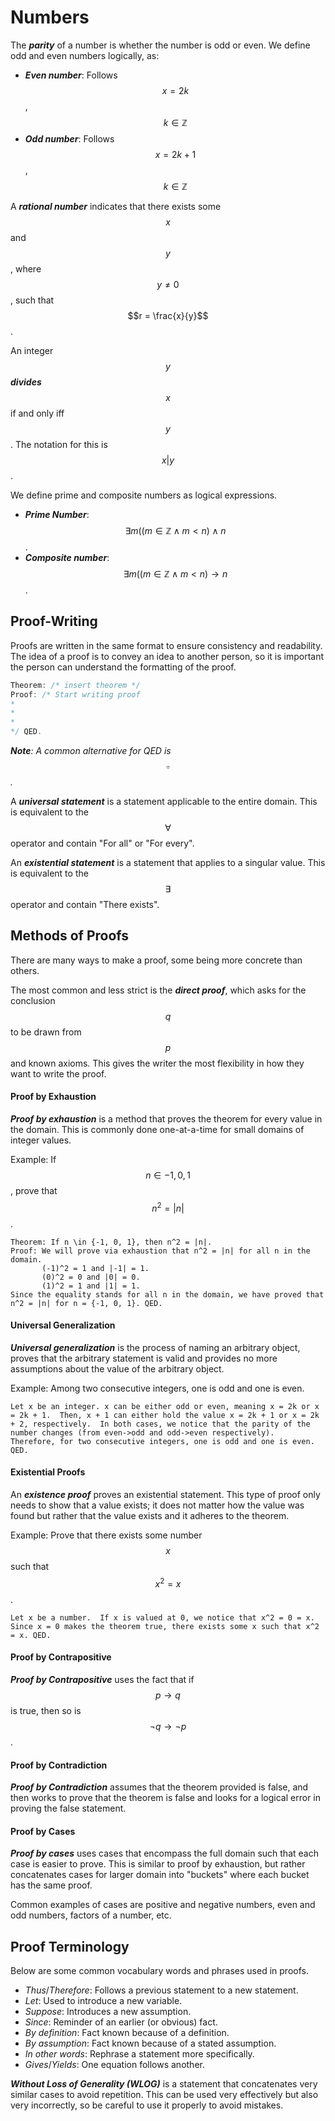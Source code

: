 # Numbers

The ***parity*** of a number is whether the number is odd or even.  We define odd and even numbers logically, as:

- ***Even number***: Follows $$x = 2k$$, $$k \in \mathbb{Z}$$
- ***Odd number***: Follows $$x = 2k + 1$$, $$k \in \mathbb{Z}$$

A ***rational number*** indicates that there exists some $$x$$ and $$y$$, where $$y \neq 0$$, such that $$r = \frac{x}{y}$$.  

An integer $$y$$ ***divides*** $$x$$ if and only iff $$y % x = 0$$.  The notation for this is $$x|y$$.

We define prime and composite numbers as logical expressions.

- ***Prime Number***: $$\exists m ((m \in \mathbb{Z} \land m < n) \land n % m = 0 \rightarrow m = 1 \lor m = n)$$.
- ***Composite number***: $$\exists m ((m \in \mathbb{Z} \land m < n) \rightarrow n % m = 0)$$.

## Proof-Writing
Proofs are written in the same format to ensure consistency and readability.  The idea of a proof is to convey an idea to another person, so it is important the person can understand the formatting of the proof.
```c++
Theorem: /* insert theorem */
Proof: /* Start writing proof
*
*
*
*/ QED.
```

***Note**: A common alternative for QED is $$\square$$.*

A ***universal statement*** is a statement applicable to the entire domain.  This is equivalent to the $$∀$$ operator and contain "For all" or "For every".

An ***existential statement*** is a statement that applies to a singular value.  This is equivalent to the $$\exists$$ operator and contain "There exists".

## Methods of Proofs
There are many ways to make a proof, some being more concrete than others.

The most common and less strict is the ***direct proof***, which asks for the conclusion $$q$$ to be drawn from $$p$$ and known axioms.  This gives the writer the most flexibility in how they want to write the proof.

#### Proof by Exhaustion
***Proof by exhaustion*** is a method that proves the theorem for every value in the domain.  This is commonly done one-at-a-time for small domains of integer values.

Example: If $$n \in {-1, 0, 1}$$, prove that $$n^2 = |n|$$.
```blank
Theorem: If n \in {-1, 0, 1}, then n^2 = |n|.
Proof: We will prove via exhaustion that n^2 = |n| for all n in the domain.
       (-1)^2 = 1 and |-1| = 1.
       (0)^2 = 0 and |0| = 0.
       (1)^2 = 1 and |1| = 1.
Since the equality stands for all n in the domain, we have proved that n^2 = |n| for n = {-1, 0, 1}. QED.
```

#### Universal Generalization
***Universal generalization*** is the process of naming an arbitrary object, proves that the arbitrary statement is valid and provides no more assumptions about the value of the arbitrary object.

Example: Among two consecutive integers, one is odd and one is even.
```blank
Let x be an integer. x can be either odd or even, meaning x = 2k or x = 2k + 1.  Then, x + 1 can either hold the value x = 2k + 1 or x = 2k + 2, respectively.  In both cases, we notice that the parity of the number changes (from even->odd and odd->even respectively).  Therefore, for two consecutive integers, one is odd and one is even. QED.
```

#### Existential Proofs
An ***existence proof*** proves an existential statement.  This type of proof only needs to show that a value exists; it does not matter how the value was found but rather that the value exists and it adheres to the theorem.

Example: Prove that there exists some number $$x$$ such that $$x^2 = x$$.
```blank
Let x be a number.  If x is valued at 0, we notice that x^2 = 0 = x.  Since x = 0 makes the theorem true, there exists some x such that x^2 = x. QED.
```

#### Proof by Contrapositive
***Proof by Contrapositive*** uses the fact that if $$p \rightarrow q$$ is true, then so is $$\neg q \rightarrow \neg p$$.

#### Proof by Contradiction
***Proof by Contradiction*** assumes that the theorem provided is false, and then works to prove that the theorem is false and looks for a logical error in proving the false statement.

#### Proof by Cases
***Proof by cases*** uses cases that encompass the full domain such that each case is easier to prove.  This is similar to proof by exhaustion, but rather concatenates cases for larger domain into "buckets" where each bucket has the same proof.

Common examples of cases are positive and negative numbers, even and odd numbers, factors of a number, etc.

## Proof Terminology
Below are some common vocabulary words and phrases used in proofs.

- *Thus*/*Therefore*: Follows a previous statement to a new statement.
- *Let*: Used to introduce a new variable.
- *Suppose*: Introduces a new assumption.
- *Since*: Reminder of an earlier (or obvious) fact.
- *By definition*: Fact known because of a definition.
- *By assumption*: Fact known because of a stated assumption.
- *In other words*: Rephrase a statement more specifically.
- *Gives*/*Yields*: One equation follows another.

***Without Loss of Generality (WLOG)*** is a statement that concatenates very similar cases to avoid repetition.  This can be used very effectively but also very incorrectly, so be careful to use it properly to avoid mistakes.
